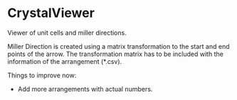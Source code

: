 # CrystalViewer
Viewer of unit cells and miller directions.

Miller Direction is created using a matrix transformation to the start and end points of the arrow. The transformation matrix has to be included with the information of the arrangement (*.csv).

Things to improve now:
  - Add more arrangements with actual numbers.
